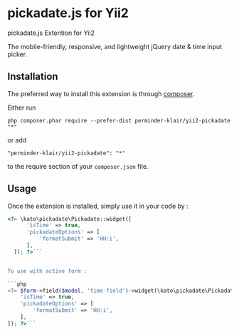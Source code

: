 pickadate.js for Yii2
=====================

pickadate.js Extention for Yii2

The mobile-friendly, responsive, and lightweight jQuery date & time input picker.

Installation
------------

The preferred way to install this extension is through [composer](http://getcomposer.org/download/).

Either run

```
php composer.phar require --prefer-dist perminder-klair/yii2-pickadate "*"
```

or add

```
"perminder-klair/yii2-pickadate": "*"
```

to the require section of your `composer.json` file.


Usage
-----

Once the extension is installed, simply use it in your code by  :

```php
<?= \kato\pickadate\Pickadate::widget([
      'isTime' => true,
      'pickadateOptions' => [
          'formatSubmit' => 'HH:i',
      ],
  ]); ?>```


To use with active form :

```php
<?= $form->field($model, 'time-field')->widget(\kato\pickadate\Pickadate::classname(), [
    'isTime' => true,
    'pickadateOptions' => [
        'formatSubmit' => 'HH:i',
    ],
]); ?>```